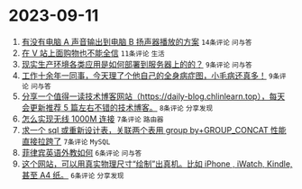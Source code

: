 # 2023-09-11

1. [有没有电脑 A 声音输出到电脑 B 扬声器播放的方案](https://www.v2ex.com/t/972594) `14条评论` `问与答`
1. [在 V 站上面购物也不能全信](https://www.v2ex.com/t/972606) `11条评论` `生活`
1. [现实生产环境各类应用是如何部署到服务器上的的？](https://www.v2ex.com/t/972597) `9条评论` `问与答`
1. [工作十余年一同事，今天理了个他自己的全身病症图，小毛病还真多！](https://www.v2ex.com/t/972596) `9条评论` `问与答`
1. [分享一个值得一读技术博客网站（https://daily-blog.chlinlearn.top），每天会更新推荐 5 篇左右不错的技术博客。](https://www.v2ex.com/t/972593) `8条评论` `分享发现`
1. [怎么实现无线 1000M 连接](https://www.v2ex.com/t/972604) `7条评论` `路由器`
1. [求一个 sql 或重新设计表，关联两个表用 group by+GROUP_CONCAT 性能直接拉跨了](https://www.v2ex.com/t/972603) `7条评论` `MySQL`
1. [菲律宾英语外教如何](https://www.v2ex.com/t/972613) `6条评论` `问与答`
1. [这个网站，可以用真实物理尺寸“绘制”出真机。比如 iPhone , iWatch, Kindle, 甚至 A4 纸。](https://www.v2ex.com/t/972598) `6条评论` `分享发现`
